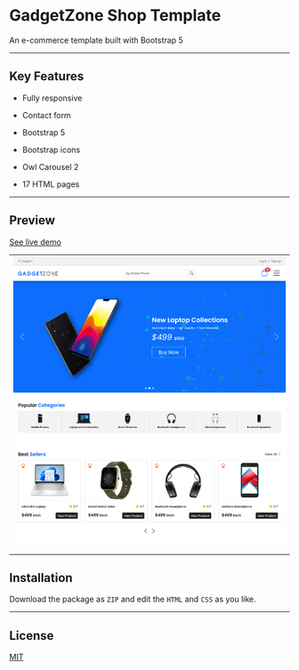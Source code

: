# GadgetZone Shop Template

An e-commerce template built with Bootstrap 5

---

## Key Features

- Fully responsive

- Contact form

- Bootstrap 5

- Bootstrap icons

- Owl Carousel 2

- 17 HTML pages

---

## Preview

[See live demo](https://dev-shuvo.github.io/GadgetZone-Shop-Template/)

| ![](preview.png) |
| ---------------- |

---

## Installation

Download the package as `ZIP` and edit the `HTML` and `CSS` as you like.

---

## License

[MIT](https://choosealicense.com/licenses/mit/)
